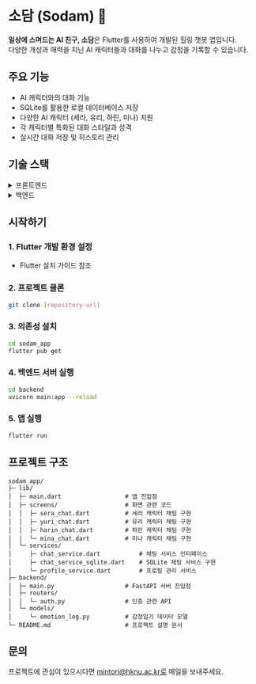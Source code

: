 # 소담 (Sodam) 👋

**일상에 스며드는 AI 친구, 소담**은 Flutter를 사용하여 개발된 힐링 챗봇 앱입니다.  
다양한 개성과 매력을 지닌 AI 캐릭터들과 대화를 나누고 감정을 기록할 수 있습니다.

## 주요 기능
- AI 캐릭터와의 대화 기능  
- SQLite를 활용한 로컬 데이터베이스 저장  
- 다양한 AI 캐릭터 (세라, 유리, 하린, 미나) 지원  
- 각 캐릭터별 특화된 대화 스타일과 성격  
- 실시간 대화 저장 및 히스토리 관리  

## 기술 스택
<details>
<summary>프론트엔드</summary>

- Flutter  
- SQLite (로컬 데이터베이스)  
- MySQL (감정일기 데이터베이스)  
</details>

<details>
<summary>백엔드</summary>

- Ollama (AI 모델)  
- FastAPI (서버)  
</details>

## 시작하기

### 1. Flutter 개발 환경 설정
- Flutter 설치 가이드 참조

### 2. 프로젝트 클론
```bash
git clone [repository-url]
```

### 3. 의존성 설치
```bash
cd sodam_app
flutter pub get
```

### 4. 백엔드 서버 실행
```bash
cd backend
uvicorn main:app --reload
```

### 5. 앱 실행
```bash
flutter run
```

## 프로젝트 구조
```
sodam_app/
├─ lib/
│  ├─ main.dart                  # 앱 진입점
│  ├─ screens/                   # 화면 관련 코드
│  │  ├─ sera_chat.dart          # 세라 캐릭터 채팅 구현
│  │  ├─ yuri_chat.dart          # 유리 캐릭터 채팅 구현
│  │  ├─ harin_chat.dart         # 하린 캐릭터 채팅 구현
│  │  └─ mina_chat.dart          # 미나 캐릭터 채팅 구현
│  └─ services/
│     ├─ chat_service.dart           # 채팅 서비스 인터페이스
│     ├─ chat_service_sqlite.dart    # SQLite 채팅 서비스 구현
│     └─ profile_service.dart        # 프로필 관리 서비스
├─ backend/
│  ├─ main.py                    # FastAPI 서버 진입점
│  ├─ routers/
│  │  └─ auth.py                 # 인증 관련 API
│  └─ models/
│     └─ emotion_log.py          # 감정일기 데이터 모델
└─ README.md                     # 프로젝트 설명 문서
```

## 문의
프로젝트에 관심이 있으시다면 mintori@hknu.ac.kr로 메일을 보내주세요.
